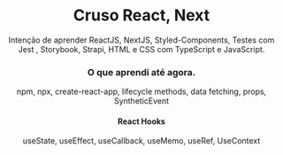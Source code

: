 <h1 align="center">Cruso React, Next</h1>

<p align="center">
Intenção de aprender ReactJS, NextJS, Styled-Components, Testes com Jest , Storybook, Strapi, HTML e CSS com TypeScript e JavaScript.<br/>
</p>
<h3 align="center">
O que aprendi até agora.<br/>
</h3>
<p align="center">
npm, npx, create-react-app, lifecycle methods, data fetching, props, SyntheticEvent<br/><p/>
<h4 align="center">React Hooks</h4>
<p align="center">
useState, useEffect, useCallback, useMemo, useRef, UseContext
</p>




